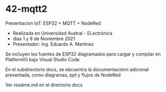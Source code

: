 # 42-mqtt2

Presentacion IoT: ESP32 + MQTT + NodeRed
*   Realizada en Universidad Austral - ELectrónica
*   dias 1 y 8 de Noviembre 2021
*   Presentador: Ing. Eduardo A. Martinez

Se incluyen los fuentes de ESP32 diagramados para cargar
y compilar en PlatformIO bajo Visual Studio Code

En el subdirectorio docs, se ebcuentra la documentaciónn
adicional presentada, como diagramas, ppt y flujos de NodeRed

Ver readme.md en el directorio docs



